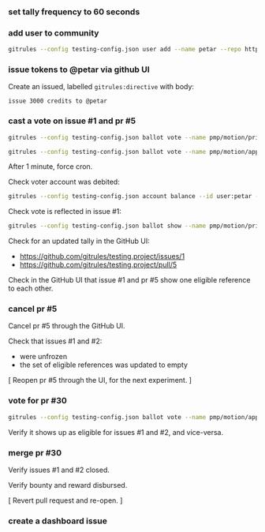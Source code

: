 ### set tally frequency to 60 seconds

### add user to community

```sh
gitrules --config testing-config.json user add --name petar --repo https://github.com/petar/gitrules-identity-public.git --branch main
```

### issue tokens to @petar via github UI

Create an issued, labelled `gitrules:directive` with body:

```
issue 3000 credits to @petar
```

### cast a vote on issue #1 and pr #5

```sh
gitrules --config testing-config.json ballot vote --name pmp/motion/priority_poll/1 --choices rank --strengths 10.0

gitrules --config testing-config.json ballot vote --name pmp/motion/approval_poll/5 --choices rank --strengths 10.0
```

After 1 minute, force cron.

Check voter account was debited:

```sh
gitrules --config testing-config.json account balance --id user:petar --asset plural
```

Check vote is reflected in issue #1:

```sh
gitrules --config testing-config.json ballot show --name pmp/motion/priority_poll/1
```

Check for an updated tally in the GitHub UI:
- https://github.com/gitrules/testing.project/issues/1
- https://github.com/gitrules/testing.project/pull/5

Check in the GitHub UI that issue #1 and pr #5 show one eligible reference to each other.

### cancel pr #5

Cancel pr #5 through the GitHub UI.

Check that issues #1 and #2:
- were unfrozen
- the set of eligible references was updated to empty

[ Reopen pr #5 through the UI, for the next experiment. ]

### vote for pr #30

```sh
gitrules --config testing-config.json ballot vote --name pmp/motion/approval_poll/30 --choices rank --strengths 10.0
```

Verify it shows up as eligible for issues #1 and #2, and vice-versa.

### merge pr #30

Verify issues #1 and #2 closed.

Verify bounty and reward disbursed.

[ Revert pull request and re-open. ]

### create a dashboard issue
